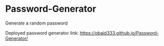# Password-Generator
Generate a random password

Deployed password generator link: https://obaid333.github.io/Password-Generator/

